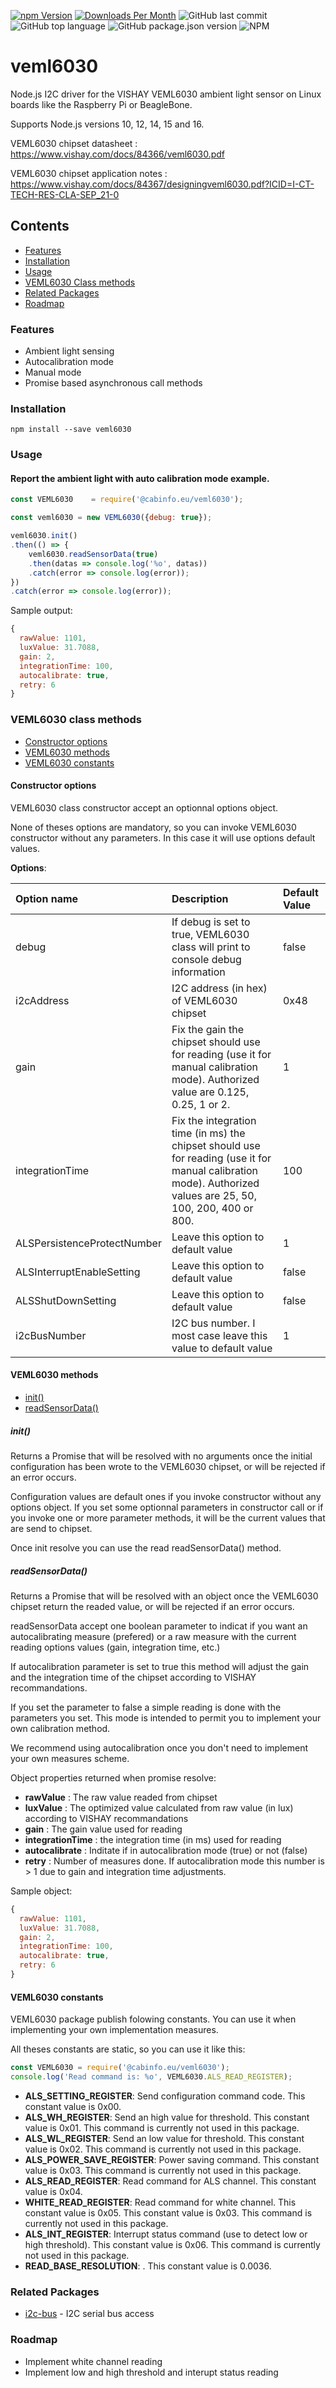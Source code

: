 [![npm Version](https://img.shields.io/npm/v/@cabinfo.eu/veml6030.svg)](https://www.npmjs.com/package/@cabinfo.eu/veml6030)
[![Downloads Per Month](https://img.shields.io/npm/dm/@cabinfo.eu/veml6030.svg)](https://www.npmjs.com/package/@cabinfo.eu/veml6030)
![GitHub last commit](https://img.shields.io/github/last-commit/alaindeseine/veml6030.svg)
![GitHub top language](https://img.shields.io/github/languages/top/alaindeseine/veml6030.svg)
![GitHub package.json version](https://img.shields.io/github/package-json/v/alaindeseine/veml6030.svg)
![NPM](https://img.shields.io/npm/l/@cabinfo.eu/veml6030.svg)

# veml6030

Node.js I2C driver for the VISHAY VEML6030 ambient light sensor on Linux boards like the Raspberry Pi or BeagleBone.

Supports Node.js versions 10, 12, 14, 15 and 16.

VEML6030 chipset datasheet : https://www.vishay.com/docs/84366/veml6030.pdf

VEML6030 chipset application notes : https://www.vishay.com/docs/84367/designingveml6030.pdf?ICID=I-CT-TECH-RES-CLA-SEP_21-0


## Contents

 * [Features](#features)
 * [Installation](#installation)
 * [Usage](#usage)
 * [VEML6030 Class methods](#veml6030-class-methods)
 * [Related Packages](#related-packages)
 * [Roadmap](#Roadmap)

### Features

 * Ambient light sensing
 * Autocalibration mode
 * Manual mode
 * Promise based asynchronous call methods

### Installation

```
npm install --save veml6030
```

### Usage

#### Report the ambient light with auto calibration mode example.
```js
const VEML6030    = require('@cabinfo.eu/veml6030');

const veml6030 = new VEML6030({debug: true});

veml6030.init()
.then(() => {
    veml6030.readSensorData(true)
    .then(datas => console.log('%o', datas))
    .catch(error => console.log(error));
})
.catch(error => console.log(error));
```

Sample output:
```js
{
  rawValue: 1101,
  luxValue: 31.7088,
  gain: 2,
  integrationTime: 100,
  autocalibrate: true,
  retry: 6
}
```

### VEML6030 class methods

- [Constructor options](#constructor-options)
- [VEML6030 methods](#veml6030-methods)
- [VEML6030 constants](#veml6030-constants)

#### Constructor options

VEML6030 class constructor accept an optionnal options object. 

None of theses options are mandatory, so you can invoke VEML6030 constructor without any parameters. In this case it will use options default values.

**Options**:

|Option name|Description|Default Value|
|:-----|:-----|:-----|
|debug|If debug is set to true, VEML6030 class will print to console debug information|false|
|i2cAddress|I2C address (in hex) of VEML6030 chipset|0x48|
|gain|Fix the gain the chipset should use for reading (use it for manual calibration mode). Authorized value are 0.125, 0.25, 1 or 2. |1|
|integrationTime|Fix the integration time (in ms) the chipset should use for reading (use it for manual calibration mode). Authorized values are 25, 50, 100, 200, 400 or 800.|100|
|ALSPersistenceProtectNumber|Leave this option to default value|1|
|ALSInterruptEnableSetting|Leave this option to default value|false|
|ALSShutDownSetting|Leave this option to default value|false|
|i2cBusNumber|I2C bus number. I most case leave this value to default value|1|

#### VEML6030 methods

- [init()](#init)
- [readSensorData()](#readSensorData)


##### init()
Returns a Promise that will be resolved with no arguments once the initial configuration has been wrote to the VEML6030 chipset, or will be rejected if an error occurs.

Configuration values are default ones if you invoke constructor without any options object. If you set some optionnal parameters in constructor call or if you invoke one or more parameter methods, it will be the current values that are send to chipset.

Once init resolve you can use the read readSensorData() method.
##### readSensorData()
Returns a Promise that will be resolved with an object once the VEML6030 chipset return the readed value, or will be rejected if an error occurs.

readSensorData accept one boolean parameter to indicat if you want an autocalibrating measure (prefered) or a raw measure with the current reading options values (gain, integration time, etc.)

If autocalibration parameter is set to true this method will adjust the gain and the integration time of the chipset according to VISHAY recommandations. 

If you set the parameter to false a simple reading is done with the parameters you set. This mode is intended to permit you to implement your own calibration method. 

We recommend using autocalibration once you don't need to implement your own measures scheme.

Object properties returned when promise resolve: 

* **rawValue** : The raw value readed from chipset
* **luxValue** : The optimized value calculated from raw value (in lux) according to VISHAY recommandations
* **gain** : The gain value used for reading
* **integrationTime** : the integration time (in ms) used for reading
* **autocalibrate** : Inditate if in autocalibration mode (true) or not (false)
* **retry** : Number of measures done. If autocalibration mode this number is > 1 due to gain and integration time adjustments.

Sample object: 

```js
{
  rawValue: 1101,
  luxValue: 31.7088,
  gain: 2,
  integrationTime: 100,
  autocalibrate: true,
  retry: 6
}
```


#### VEML6030 constants

VEML6030 package publish folowing constants. You can use it when implementing your own implementation measures.

All theses constants are static, so you can use it like this:

```js
const VEML6030 = require('@cabinfo.eu/veml6030');
console.log('Read command is: %o', VEML6030.ALS_READ_REGISTER);
```

- **ALS_SETTING_REGISTER**: Send configuration command code. This constant value is 0x00.
- **ALS_WH_REGISTER**: Send an high value for threshold. This constant value is 0x01. This command is currently not used in this package.
- **ALS_WL_REGISTER**: Send an low value for threshold. This constant value is 0x02. This command is currently not used in this package.
- **ALS_POWER_SAVE_REGISTER**: Power saving command. This constant value is 0x03. This command is currently not used in this package.
- **ALS_READ_REGISTER**: Read command for ALS channel. This constant value is 0x04.
- **WHITE_READ_REGISTER**: Read command for white channel. This constant value is 0x05. This constant value is 0x03. This command is currently not used in this package.
- **ALS_INT_REGISTER**: Interrupt status command (use to detect low or high threshold). This constant value is 0x06. This command is currently not used in this package.
- **READ_BASE_RESOLUTION**: . This constant value is 0.0036.


### Related Packages

- [i2c-bus](https://github.com/fivdi/i2c-bus) - I2C serial bus access

### Roadmap

* Implement white channel reading
* Implement low and high threshold and interupt status reading

